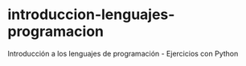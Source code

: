 # introduccion-lenguajes-programacion
Introducción a los lenguajes de programación - Ejercicios con Python

